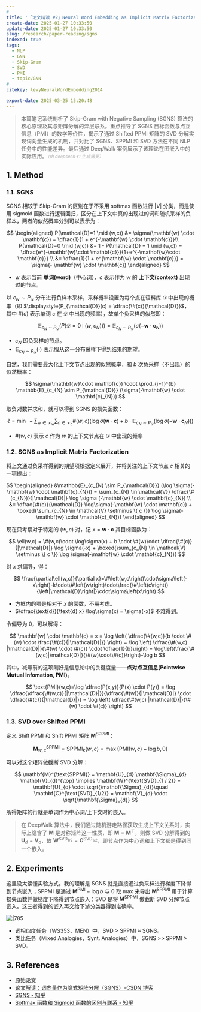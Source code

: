 ```yaml
---
# 
title: '「论文精读 #2」Neural Word Embedding as Implicit Matrix Factorization'
create-date: 2025-01-27 10:33:50
update-date: 2025-01-27 10:33:50
slug: /research/paper-reading/sgns
indexed: true
tags:
  - NLP
  - GNN
  - Skip-Gram
  - SVD
  - PMI
  - topic/GNN
# 
citekey: levyNeuralWordEmbedding2014

export-date: 2025-03-25 15:20:48
---
```




> 本篇笔记系统剖析了 Skip-Gram with Negative Sampling (SGNS) 算法的核心原理及其与矩阵分解的深层联系。重点推导了 SGNS 目标函数与点互信息（PMI）的数学等价性，揭示了通过 Shifted PPMI 矩阵的 SVD 分解实现词向量生成的机制，并对比了 SGNS、SPPMI 和 SVD 方法在不同 NLP 任务中的性能差异。最后通过 DeepWalk 案例展示了该理论在图嵌入中的实际应用。<small style="font-style: italic; opacity: 0.5">（由 deepseek-r1 生成摘要）</small>

<!-- more -->

## 1. Method

### 1.1. SGNS

SGNS 相较于 Skip-Gram 的区别在于不采用 softmax 函数进行 $|V|$ 分类，而是使用 sigmoid 函数进行逻辑回归，区分在上下文中真的出现过的词和随机采样的负样本，两者的似然概率分别可以表示为：

$$
\begin{aligned}
P(\mathcal{D}=1 \mid (w,c)) &= \sigma(\mathbf{w} \cdot \mathbf{c}) = \dfrac{1}{1 + e^{-\mathbf{w} \cdot \mathbf{c}}}\\
P(\mathcal{D}=0 \mid (w,c)) &= 1 - P(\mathcal{D} = 1 \mid (w,c)) = \dfrac{e^{-\mathbf{w}\cdot \mathbf{c}}}{1+e^{-\mathbf{w}\cdot \mathbf{c}}} \\
&= \dfrac{1}{1 + e^{\mathbf{w} \cdot \mathbf{c}}} = \sigma(- \mathbf{w} \cdot \mathbf{c})
\end{aligned}
$$

- $w$ 表示当前 **单词(word)**（中心词），$c$ 表示作为 $w$ 的 **上下文(context)** 出现过的节点。

以 $c_{N} \sim P_{\mathcal{D}}$ 分布进行负样本采样，采样概率设置为每个点在语料库 $\mathcal{D}$ 中出现的概率（即 $\displaystyle{P_{\mathcal{D}}(c) = \dfrac{\#(c)}{\mathcal{D}}}$，其中 $\#(c)$ 表示单词 $c$ 在 $\mathcal{D}$ 中出现的频率），故单个负采样的似然即：

$$
\mathbb{E}_{c_{N} \sim P_{\mathcal{D}}} (P(\mathcal{D} = 0 \mid (w,c_{N}))) = \mathbb{E}_{c_{N} \sim P_{\mathcal{D}}} (\sigma(-\mathbf{w} \cdot \mathbf{c}_{N}))
$$

- $c_{N}$ 即负采样的节点。
- $\mathbb{E}_{c_{N} \sim P_{\mathcal{D}}}(\cdot)$ 表示服从这一分布采样下得到结果的期望。

自然，我们需要最大化上下文节点出现的似然概率，和 $b$ 次负采样（不出现）的似然概率：

$$
\sigma(\mathbf{w}\cdot \mathbf{c}) \cdot \prod_{i=1}^{b} \mathbb{E}_{c_{N} \sim P_{\mathcal{D}}} (\sigma(-\mathbf{w} \cdot \mathbf{c}_{N}))
$$

取负对数并求和，就可以得到 SGNS 的损失函数：

$$
\ell = \min\ -\sum_{w \in  \mathcal{V_{\text{w}}}} \sum_{c \in  \mathcal{V_\text{c}}} \#(w,c) (\log \sigma(\mathbf{w} \cdot \mathbf{c}) + b \cdot \mathbb{E}_{c_{N} \sim P_{\mathcal{D}} }( \log \sigma(-\mathbf{w} \cdot \mathbf{c}_{N})))
$$

- $\#(w,c)$ 表示 $c$ 作为 $w$ 的上下文节点在 $\mathcal{D}$ 中出现的频率

### 1.2. SGNS as Implicit Matrix Factorization

将上文通过负采样得到的期望项根据定义展开，并将关注的上下文节点 $c$ 相关的一项提出：

$$
\begin{aligned}
&\mathbb{E}_{c_{N} \sim P_{\mathcal{D}}} (\log \sigma(-\mathbf{w} \cdot \mathbf{c}_{N}))
= \sum_{c_{N} \in  \mathcal{V}} \dfrac{\#(c_{N})}{|\mathcal{D}|} \log \sigma (-\mathbf{w} \cdot \mathbf{c}_{N}) \\
&= \dfrac{\#(c)}{\mathcal{D}} \log\sigma(-\mathbf{w} \cdot \mathbf{c}) + \boxed{\sum_{c_{N} \in  \mathcal{V} \setminus \{ c \}} \log \sigma(-\mathbf{w} \cdot \mathbf{c}_{N})}
\end{aligned}
$$

现在只考察对于特定的 $(w,c)$ 对，记 $x=\mathbf{w} \cdot \mathbf{c}$ 其目标函数为：

$$
\ell(w,c) = \#(w,c)\cdot \log\sigma(x) + b \cdot \#(w)\cdot \dfrac{\#(c)}{|\mathcal{D}|} \log \sigma(-x) + \boxed{\sum_{c_{N} \in  \mathcal{V} \setminus \{ c \}} \log \sigma(-\mathbf{w} \cdot \mathbf{c}_{N})}
$$

对 $x$ 求偏导，得：

$$
\frac{\partial\ell(w,c)}{\partial x}=\#\left(w,c\right)\cdot\sigma\left(-x\right)-k\cdot\#\left(w\right)\cdot\frac{\#\left(c\right)}{\left|\mathcal{D}\right|}\cdot\sigma\left(x\right)
$$

- 方框内的项是相对于 $x$ 的常数，不用考虑。
- $\dfrac{\text{d}}{\text{d} x} \log\sigma(x) = \sigma(-x)$ 不难得到。

令偏导为 $0$，可以解得：

$$
\mathbf{w} \cdot \mathbf{c} = x
= \log \left( \dfrac{\#(w,c)}{b \cdot \#(w) \cdot \frac{\#(c)}{|\mathcal{D}|}} \right)
= \log \left( \dfrac{\#(w,c) |\mathcal{D}|}{\#(w) \cdot \#(c)} \cdot \dfrac{1}{b}\right)
= \log\left(\frac{\#(w,c)|\mathcal{D}|}{\#(w)\cdot\#(c)}\right)-\log b
$$

其中，减号前的这项刚好是信息论中的关键度量——**点对点互信息(Pointwise Mutual Infomation, PMI)**。

$$
\text{PMI}(w,c)=\log \dfrac{P(x,y)}{P(x) \cdot P(y)} = \log \dfrac{\dfrac{\#(w,c)}{|\mathcal{D}|}}{\dfrac{\#(w)}{|\mathcal{D}|} \cdot \dfrac{\#(c)}{|\mathcal{D}|}} = \log \left( \dfrac{\#(w,c) |\mathcal{D}|}{\#(w) \cdot \#(c)} \right)
$$

### 1.3. SVD over Shifted PPMI

定义 Shift PPMI 和 Shift PPMI 矩阵 $\mathbf{M}^{\text{SPPMI}}$：

$$
\mathbf{M}^{\text{SPPMI}}_{w,c} =  \text{SPPMI}_{k}(w,c) = \max \{ \text{PMI}(w,c) - \log b, 0 \}
$$

可以对这个矩阵做截断 SVD 分解：

$$
\mathbf{M}^{\text{SPPMI}} = \mathbf{U}_{d} \mathbf{\Sigma}_{d} \mathbf{V}_{d}^{\top}
\implies \mathbf{W}^{\text{SVD}_{1 / 2}} = \mathbf{U}_{d} \cdot \sqrt{\mathbf{\Sigma}_{d}}\quad \mathbf{C}^{\text{SVD}_{1/2}} = \mathbf{V}_{d} \cdot \sqrt{\mathbf{\Sigma}_{d}}
$$

所得矩阵的行就是单词作为中心词/上下文时的嵌入。

> 在 DeepWalk 算法中，我们通过随机游走路径获取生成上下文关系时，实际上隐含了 $\mathbf{M}$ 是对称矩阵这一性质，即 $\mathbf{M}=\mathbf{M}^{\top}$，则做 SVD 分解得到的 $\mathbf{U}_{d}=\mathbf{V}_{d}$，故 $\mathbf{W}^{\text{SVD}_{1/2}}=\mathbf{C}^{\text{SVD}_{1/2}}$，即节点作为中心词和上下文都是得到同一个嵌入。

## 2. Experiments

这里没太读懂实验方式。我的理解是 SGNS 就是直接通过负采样进行梯度下降得到节点嵌入；SPPMI 是通过 $\mathbf{M}^{\text{PMI}}-\log b$ 与 $0$ 取 max 来导出 $\mathbf{M}^{\text{SPPMI}}$ 用于计算损失函数并做梯度下降得到节点嵌入；SVD 是将 $\mathbf{M}^{\text{SPPMI}}$ 做截断 SVD 分解节点嵌入。这三者得到的嵌入再交给下游分类器得到准确率。

![|785](https://img.memset0.cn/2025/01/27/KJx60Gj6.png)

- 词相似度任务（WS353、MEN）中，SVD > SPPMI ≈ SGNS。
- 类比任务（Mixed Analogies、Synt. Analogies）中，SGNS >> SPPMI > SVD。

## 3. References

- 原始论文
- [论文解读：词向量作为隐式矩阵分解（SGNS）-CSDN 博客](https://blog.csdn.net/rosefun96/article/details/108413273)
- [SGNS - 知乎](https://zhuanlan.zhihu.com/p/53250696)
- [Softmax 函数和 Sigmoid 函数的区别与联系 - 知乎](https://zhuanlan.zhihu.com/p/356976844)







